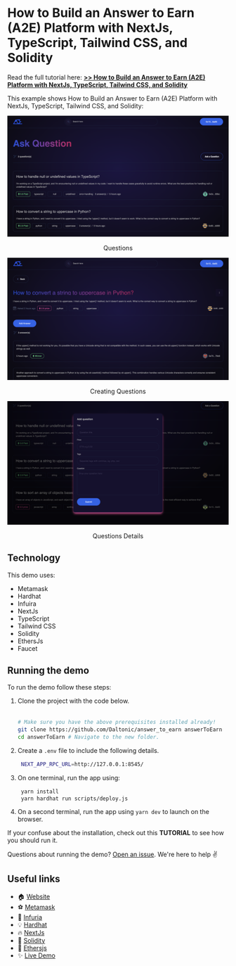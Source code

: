# How to Build an Answer to Earn (A2E) Platform with NextJs, TypeScript, Tailwind CSS, and Solidity

Read the full tutorial here: [**>> How to Build an Answer to Earn (A2E) Platform with NextJs, TypeScript, Tailwind CSS, and Solidity**](https://daltonic.github.io)

This example shows How to Build an Answer to Earn (A2E) Platform with NextJs, TypeScript, Tailwind CSS, and Solidity:

![Questions](./screenshots/0.png)
<center><figcaption>Questions</figcaption></center>

![Creating Questions](./screenshots/1.png)
<center><figcaption>Creating Questions</figcaption></center>

![Questions Details](./screenshots/2.png)
<center><figcaption>Questions Details</figcaption></center>

## Technology

This demo uses:

- Metamask
- Hardhat
- Infuira
- NextJs
- TypeScript
- Tailwind CSS
- Solidity
- EthersJs
- Faucet

## Running the demo

To run the demo follow these steps:

1. Clone the project with the code below.

   ```sh

   # Make sure you have the above prerequisites installed already!
   git clone https://github.com/Daltonic/answer_to_earn answerToEarn
   cd answerToEarn # Navigate to the new folder.
   ```

2. Create a `.env` file to include the following details.
   ```sh
    NEXT_APP_RPC_URL=http://127.0.0.1:8545/
   ```
3. On one terminal, run the app using:
   ```
    yarn install
    yarn hardhat run scripts/deploy.js
   ```

4. On a second terminal, run the app using `yarn dev` to launch on the browser.
   <br/>

If your confuse about the installation, check out this **TUTORIAL** to see how you should run it.

Questions about running the demo? [Open an issue](https://github.com/Daltonic/answer_to_earn/issues). We're here to help ✌️

## Useful links

- 🏠 [Website](https://daltonic.github.io/)
- ⚽ [Metamask](https://metamask.io/)
- 🚀 [Infuria](https://app.infura.io/dashboard/)
- 💡 [Hardhat](https://hardhat.org/)
- 🔥 [NextJs](https://nextjs.org/)
- 🐻 [Solidity](https://soliditylang.org/)
- 👀 [Ethersjs](https://docs.ethers.io/v5/)
- ✨ [Live Demo](https://answer-to-earn.vercel.app/)
